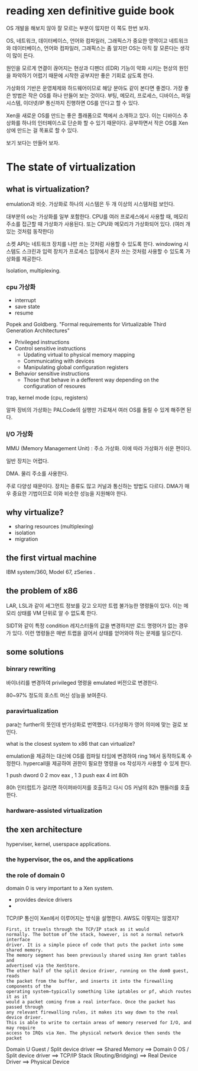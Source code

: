 # reading xen definitive guide book 

OS 개발을 해보지 않아 잘 모르는 부분이 많지만 이 쪽도 한번 보자. 

OS, 네트워크, 데이터베이스, 언어와 컴파일러, 그래픽스가 중요한 영역이고 
네트워크와 데이터베이스, 언어와 컴파일러, 그래픽스는 좀 알지만 OS는 아직 잘 모른다는 생각이 많이 든다. 

원인을 모르게 연결이 끊어지는 현상과 디펜더 (EDR) 기능이 악화 시키는 현상의 원인을 파악하기 어렵기 때문에 
시작한 공부지만 좋은 기회로 삼도록 한다. 

가상화의 기반은 운영체제와 하드웨어이므로 해당 분야도 같이 본다면 좋겠다. 
가장 좋은 방법은 작은 OS를 하나 만들어 보는 것이다. 
부팅, 메모리, 프로세스, 디바이스, 파일 시스템, 이더넷/IP 통신까지 진행하면 
OS를 안다고 할 수 있다. 

Xen을 새로운 OS를 만드는 좋은 플래폼으로 책에서 소개하고 있다. 이는 디바이스 추상화를 하나의 인터페이스로 
단순화 할 수 있기 때문이다. 공부하면서 작은 OS를 Xen 상에 만드는 걸 목표로 할 수 있다. 

보기 보다는 만들어 보자. 


# The state of virtualization 

## what is virtualization? 

emulation과 비슷. 가상화로 하나의 시스템은 두 개 이상의 시스템처럼 보인다. 

대부분의 os는 가상화를 일부 포함한다. CPU를 여러 프로세스에서 사용할 때, 메모리 주소를 접근할 때 가상화가 사용된다. 또는 CPU와 메모리가 가상화되어 있다. (여러 개 있는 것처럼 동작한다) 

소켓 API는 네트워크 장치를 나만 쓰는 것처럼 사용할 수 있도록 한다. windowing 시스템도 스크린과 입력 장치가 프로세스 입장에서 혼자 쓰는 것처럼 사용할 수 있도록 가상화를 제공한다. 

Isolation, multiplexing. 

### cpu 가상화 

- interrupt
- save state 
- resume 

Popek and Goldberg. "Formal requirements for Virtualizable Third Generation Architectures" 
- Privileged instructions 
- Control sensitive instructions 
  - Updating virtual to physical memory mapping 
  - Communicating with devices 
  - Manipulating global configuration registers 
- Behavior sensitive instructions 
  - Those that behave in a defferent way depending on the configuration of resoures 

trap, kernel mode (cpu, registers)

알파 장비의 가상화는 PALCode의 실행만 가로채서 여러 OS를 돌릴 수 있게 해주면 된다. 

### I/O 가상화 

MMU (Memory Management Unit) : 주소 가상화. 
이에 따라 가상화가 쉬운 편이다. 

일반 장치는 어렵다. 

DMA. 물리 주소를 사용한다. 

주로 다양성 때문이다. 장치는 종류도 많고 커널과 통신하는 방법도 다르다. 
DMA가 매우 중요한 기법이므로 이와 비슷한 성능을 지원해야 한다. 

## why virtualize?

- sharing resources (multiplexing)
- isolation 
- migration 

## the first virtual machine 

IBM system/360, Model 67, zSeries . 


## the problem of x86 

LAR, LSL과 같이 세그먼트 정보를 갖고 오지만 트랩 불가능한 명령들이 있다. 이는 메모리 상태를 VM 단위로 알 수 없도록 한다. 

SIDT와 같이 특정 condition 레지스터들의 값을 변경하지만 로드 명령어가 없는 경우가 있다. 이런 명령들은 매번 트랩을 걸어서 상태를 얻어와야 하는 문제를 일으킨다. 

## some solutions 

### binrary rewriting 

바이너리를 변경하여 privileged 명령을 emulated 버전으로 변경한다. 

80~97% 정도의 호스트 머신 성능을 보여준다. 


### paravirtualization 

para는 further의 뜻인데 반가상화로 번역했다. 더가상화가 영어 의미에 맞는 걸로 보인다. 

what is the closest system to x86 that can virtualize?

emulation을 제공하는 대신에 OS를 컴파일 타임에 변경하여 ring 1에서 동작하도록 수정한다. 
hypercall을 제공하여 권한이 필요한 명령을 os 작성자가 사용할 수 있게 한다. 

1 push dword 0
2 mov eax , 1
3 push eax
4 int 80h

80h 인터럽트가 걸리면 하이퍼바이저를 호출하고 다시 OS 커널의 82h 핸들러를 호출한다. 

### hardware-assisted virtualization 

## the xen architecture 

hyperviser, kernel, userspace applications. 

### the hypervisor, the os, and the applications 


### the role of domain 0 

domain 0 is very important to a Xen system. 

- provides device drivers 
- 

TCP/IP 통신이 Xen에서 이루어지는 방식을 설명한다. AWS도 이렇지는 않겠지? 
```
First, it travels through the TCP/IP stack as it would
normally. The bottom of the stack, however, is not a normal network interface
driver. It is a simple piece of code that puts the packet into some shared memory.
The memory segment has been previously shared using Xen grant tables and
advertised via the XenStore.
The other half of the split device driver, running on the dom0 guest, reads
the packet from the buffer, and inserts it into the firewalling components of the
operating system—typically something like iptables or pf, which routes it as it
would a packet coming from a real interface. Once the packet has passed through
any relevant firewalling rules, it makes its way down to the real device driver.
This is able to write to certain areas of memory reserved for I/O, and may require
access to IRQs via Xen. The physical network device then sends the packet
```

Domain U Guest / Split device driver ==> Shared Memory ==> 
Domain 0 OS / Split device driver 
    ==> TCP/IP Stack (Routing/Bridging) 
    ==> Real Device Driver 
    ==> Physical Device 

